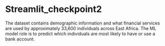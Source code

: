 # Streamlit_checkpoint2
The dataset contains demographic information and what financial services are used by approximately 33,600 individuals across East Africa. The ML model role is to predict which individuals are most likely to have or use a bank account.
